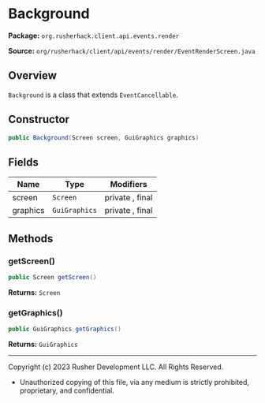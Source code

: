 # Background

**Package:** `org.rusherhack.client.api.events.render`

**Source:** `org/rusherhack/client/api/events/render/EventRenderScreen.java`

## Overview

`Background` is a class that extends `EventCancellable`.

## Constructor

```java
public Background(Screen screen, GuiGraphics graphics)
```

## Fields

| Name | Type | Modifiers |
|------|------|----------|
| screen | `Screen` | private , final |
| graphics | `GuiGraphics` | private , final |


## Methods

### getScreen()

```java
public Screen getScreen()
```

**Returns:** `Screen`

### getGraphics()

```java
public GuiGraphics getGraphics()
```

**Returns:** `GuiGraphics`

---

Copyright (c) 2023 Rusher Development LLC. All Rights Reserved.
* Unauthorized copying of this file, via any medium is strictly prohibited, proprietary, and confidential.
